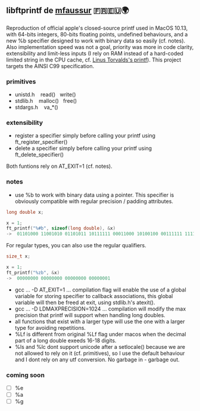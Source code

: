 ## libftprintf de [mfaussur](mailto:mfaussur@student.42lyon.fr?subject=[GitHub:%20libftprintf]%20) 🇫🇷🇪🇺🌍
Reproduction of official apple's closed-source printf used in MacOS 10.13, with 64-bits integers, 80-bits floating points, undefined behaviours, and a new %b specifier designed to work with binary data so easily (cf. notes). Also implementation speed was not a goal, priority was more in code clarity, extensibility and limit-less inputs (I rely on RAM instead of a hard-coded limited string in the CPU cache, cf. [Linus Torvalds's printf](https://github.com/spotify/linux/blob/master/arch/x86/boot/printf.c)). This project targets the AINSI C99 specification.

### primitives
* unistd.h&nbsp;&nbsp;&nbsp;&nbsp;read()&nbsp;&nbsp;&nbsp;write()
* stdlib.h&nbsp;&nbsp;&nbsp;&nbsp;malloc()&nbsp;&nbsp;&nbsp;free()
* stdargs.h&nbsp;&nbsp;&nbsp;&nbsp;va_*()

### extensibility
* register a specifier simply before calling your printf using ft_register_specifier()
* delete a specifier simply before calling your printf using ft_delete_specifier()

Both funtions rely on AT_EXIT=1 (cf. notes). 

### notes
* use %b to work with binary data using a pointer. This specifier is obviously compatible with regular precision / padding attributes.
```c
long double x;

x = 1;
ft_printf("%#b", sizeof(long double), &x)
->  01101000 11001010 01101011 10111111 00011000 10100100 00111111 11111111 10000000 00000000 00000000 00000000 00000000 00000000 00000000 00000000
```
For regular types, you can also use the regular qualifiers.
```c
size_t x;

x = 1;
ft_printf("%zb", &x)
->  00000000 00000000 00000000 00000001
```

* gcc ... -D AT_EXIT=1 ... compilation flag will enable the use of a global variable for storing specifier to callback associations, this global variable will then be freed at exit, using stdlib.h's atexit().
* gcc ... -D LDMAXPRECISION=1024 ... compilation will modify the max precision that printf will support when handling long doubles.
* all functions that exist with a larger type will use the one with a larger type for avoiding repetitions.
* %Lf&nbsp;is different from original %Lf flag under macos when the decimal part of a long double exeeds 16-18 digits.
* %ls and %lc dont support unicode after a setlocale() because we are not allowed to rely on it (cf. primitives), so I use the default behaviour and I dont rely on any utf conversion. No garbage in - garbage out.


### coming soon 
- [ ] %e
- [ ] %a 
- [ ] %g
